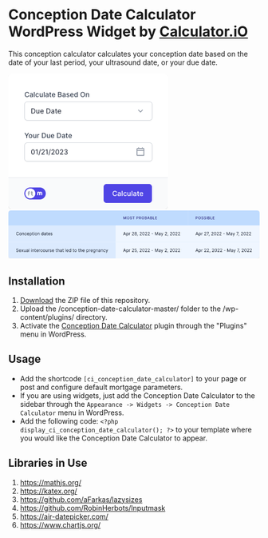 # Conception Date Calculator WordPress Widget by [Calculator.iO](https://www.calculator.io/ "Calculator.iO Homepage")

This conception calculator calculates your conception date based on the date of your last period, your ultrasound date, or your due date.

![Conception Date Calculator Input Form](/assets/images/screenshot-1.png "Conception Date Calculator Input Form")
![Conception Date Calculator Calculation Results](/assets/images/screenshot-2.png "Conception Date Calculator Calculation Results")

## Installation

1. [Download](https://github.com/pub-calculator-io/age-calculator/archive/refs/heads/master.zip) the ZIP file of this repository.
2. Upload the /conception-date-calculator-master/ folder to the /wp-content/plugins/ directory.
3. Activate the [Conception Date Calculator](https://www.calculator.io/conception-date-calculator/ "Conception Date Calculator Homepage") plugin through the "Plugins" menu in WordPress.

## Usage
* Add the shortcode `[ci_conception_date_calculator]` to your page or post and configure default mortgage parameters.
* If you are using widgets, just add the Conception Date Calculator to the sidebar through the `Appearance -> Widgets -> Conception Date Calculator` menu in WordPress.
* Add the following code: `<?php display_ci_conception_date_calculator(); ?>` to your template where you would like the Conception Date Calculator to appear.

## Libraries in Use
1. https://mathjs.org/
2. https://katex.org/
3. https://github.com/aFarkas/lazysizes
4. https://github.com/RobinHerbots/Inputmask
5. https://air-datepicker.com/
6. https://www.chartjs.org/
